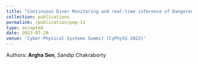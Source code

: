 ```yaml
---
title: "Continuous Diver Monitoring and real-time inference of Dangerous Driving"
collection: publications
permalink: /publication/pep-11
type: accepted
date: 2023-07-20
venue: 'Cyber-Physical Systems Summit (CyPhySS 2023)'
---
```


Authors: <b>Argha Sen</b>, Sandip Chakraborty <br>

<!-- <b>Best Demo Paper Award.</b> -->